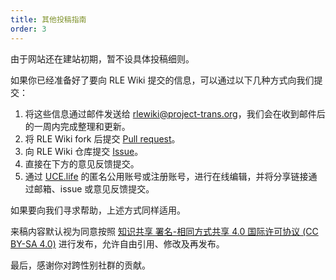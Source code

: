 ```yaml
---
title: 其他投稿指南
order: 3
---
```


由于网站还在建站初期，暂不设具体投稿细则。

如果你已经准备好了要向 RLE Wiki 提交的信息，可以通过以下几种方式向我们提交：

1. 将这些信息通过邮件发送给 <rlewiki@project-trans.org>，我们会在收到邮件后的一周内完成整理和更新。
1. 将 RLE Wiki fork 后提交 [Pull request](https://github.com/project-trans/RLE-wiki)。
1. 向 RLE Wiki 仓库提交 [Issue](https://github.com/project-trans/RLE-wiki/issues)。
1. 直接在下方的意见反馈提交。
1. 通过 [UCE.life](https://uce.life/workspace/051372b6-666d-4121-89e9-088bd2ea5fc4/S96jUSFbWi) 的匿名公用账号或注册账号，进行在线编辑，并将分享链接通过邮箱、issue 或意见反馈提交。

如果要向我们寻求帮助，上述方式同样适用。

来稿内容默认视为同意按照 [知识共享 署名-相同方式共享 4.0 国际许可协议 (CC BY-SA 4.0)](https://creativecommons.org/licenses/by-sa/4.0) 进行发布，允许自由引用、修改及再发布。

最后，感谢你对跨性别社群的贡献。
